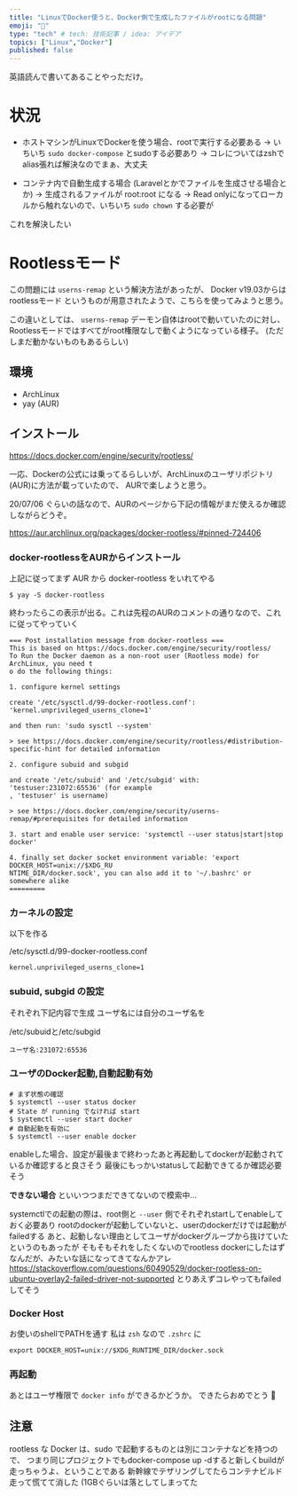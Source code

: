 ```yaml
---
title: "LinuxでDocker使うと、Docker側で生成したファイルがrootになる問題"
emoji: "🐳"
type: "tech" # tech: 技術記事 / idea: アイデア
topics: ["Linux","Docker"]
published: false
---
```


英語読んで書いてあることやっただけ。

# 状況

- ホストマシンがLinuxでDockerを使う場合、rootで実行する必要ある
→ いちいち `sudo docker-compose` とsudoする必要あり
→ コレについてはzshでalias張れば解決なのでまぁ、大丈夫

- コンテナ内で自動生成する場合 (Laravelとかでファイルを生成させる場合とか)
→ 生成されるファイルが root:root になる
→ Read onlyになってローカルから触れないので、いちいち `sudo chown` する必要が

これを解決したい

# Rootlessモード

この問題には `userns-remap` という解決方法があったが、
Docker v19.03からは rootlessモード というものが用意されたようで、こちらを使ってみようと思う。

この違いとしては、 `userns-remap` デーモン自体はrootで動いていたのに対し、
Rootlessモードではすべてがroot権限なしで動くようになっている様子。
(ただしまだ動かないものもあるらしい)

## 環境

- ArchLinux
- yay (AUR)

## インストール

https://docs.docker.com/engine/security/rootless/

一応、Dockerの公式には乗ってるらしいが、ArchLinuxのユーザリポジトリ(AUR)に方法が載っていたので、
AURで楽しようと思う。

20/07/06 ぐらいの話なので、AURのページから下記の情報がまだ使えるか確認しながらどうぞ。

https://aur.archlinux.org/packages/docker-rootless/#pinned-724406

### docker-rootlessをAURからインストール

上記に従ってまず AUR から docker-rootless をいれてやる

```
$ yay -S docker-rootless
```

終わったらこの表示が出る。これは先程のAURのコメントの通りなので、これに従ってやっていく

```
=== Post installation message from docker-rootless ===
This is based on https://docs.docker.com/engine/security/rootless/                   
To Run the Docker daemon as a non-root user (Rootless mode) for ArchLinux, you need t
o do the following things:                                                           
                                                                                     
1. configure kernel settings                                                         
                                                                                     
create '/etc/sysctl.d/99-docker-rootless.conf': 'kernel.unprivileged_userns_clone=1'

and then run: 'sudo sysctl --system'

> see https://docs.docker.com/engine/security/rootless/#distribution-specific-hint for detailed information                    

2. configure subuid and subgid

and create '/etc/subuid' and '/etc/subgid' with: 'testuser:231072:65536' (for example
, 'testuser' is username)                 

> see https://docs.docker.com/engine/security/userns-remap/#prerequisites for detailed information        

3. start and enable user service: 'systemctl --user status|start|stop docker'

4. finally set docker socket environment variable: 'export DOCKER_HOST=unix://$XDG_RU
NTIME_DIR/docker.sock', you can also add it to '~/.bashrc' or somewhere alike
=========
```

### カーネルの設定

以下を作る

/etc/sysctl.d/99-docker-rootless.conf
```
kernel.unprivileged_userns_clone=1
```

### subuid, subgid の設定

それぞれ下記内容で生成
ユーザ名には自分のユーザ名を

/etc/subuidと/etc/subgid
```
ユーザ名:231072:65536
```

### ユーザのDocker起動,自動起動有効

```
# まず状態の確認
$ systemctl --user status docker
# State が running でなければ start
$ systemctl --user start docker
# 自動起動を有効に
$ systemctl --user enable docker
```

enableした場合、設定が最後まで終わったあと再起動してdockerが起動されているか確認すると良さそう
最後にもっかいstatusして起動できてるか確認必要そう

**できない場合**
といいつつまだできてないので模索中...

systemctlでの起動の際は、root側と `--user` 側でそれぞれstartしてenableしておく必要あり
rootのdockerが起動していないと、userのdockerだけでは起動がfailedする
あと、起動しない理由としてユーザがdockerグループから抜けていたというのもあったが
そもそもそれをしたくないのでrootless dockerにしたはずなんだが、みたいな話になってきてなんかアレ
https://stackoverflow.com/questions/60490529/docker-rootless-on-ubuntu-overlay2-failed-driver-not-supported
とりあえずコレやってもfailedしてそう

### Docker Host

お使いのshellでPATHを通す
私は `zsh` なので `.zshrc` に

```
export DOCKER_HOST=unix://$XDG_RUNTIME_DIR/docker.sock
```

### 再起動

あとはユーザ権限で `docker info` ができるかどうか。
できたらおめでとう :tada:

## 注意

rootless な Docker は、sudo で起動するものとは別にコンテナなどを持つので、
つまり同じプロジェクトでもdocker-compose up -dすると新しくbuildが走っちゃうよ、ということである
新幹線でテザリングしてたらコンテナビルド走って慌てて消した (1GBぐらいは落としてしまってた
